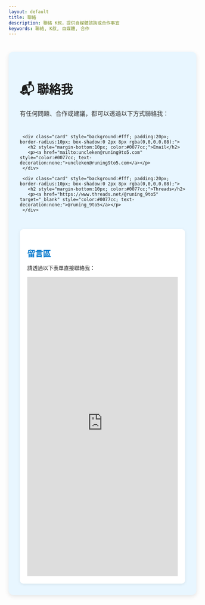 ```yaml
---
layout: default
title: 聯絡
description: 聯絡 K叔，提供自媒體諮詢或合作事宜
keywords: 聯絡, K叔, 自媒體, 合作
---
```

<div class="card-section" style="background:#e8f6ff; padding:30px; border-radius:12px; max-width:800px; margin:40px auto; box-shadow:0 4px 12px rgba(0,0,0,0.1); font-family:-apple-system, BlinkMacSystemFont, 'Segoe UI', sans-serif;">
   
   <h1 style="contact-cards; font-size:2rem; margin-bottom:20px;">📬 聯絡我</h1>
   <p style="contact-cards; font-size:1rem; color:#333; margin-bottom:30px;">
     有任何問題、合作或建議，都可以透過以下方式聯絡我：
   </p>

   <!-- 聯絡方式區塊 -->
   <div class="contact-cards" style="display:flex; flex-direction:column; gap:20px; margin-bottom:30px;">
     
     <div class="card" style="background:#fff; padding:20px; border-radius:10px; box-shadow:0 2px 8px rgba(0,0,0,0.08);">
       <h2 style="margin-bottom:10px; color:#0077cc;">Email</h2>
       <p><a href="mailto:uncleken@runing9to5.com" style="color:#0077cc; text-decoration:none;">uncleken@runing9to5.com</a></p>
     </div>
     
     <div class="card" style="background:#fff; padding:20px; border-radius:10px; box-shadow:0 2px 8px rgba(0,0,0,0.08);">
       <h2 style="margin-bottom:10px; color:#0077cc;">Threads</h2>
       <p><a href="https://www.threads.net/@runing_9to5" target="_blank" style="color:#0077cc; text-decoration:none;">@runing_9to5</a></p>
     </div>

   </div>

   <!-- 留言區 -->
   <div class="form-card" style="background:#fff; padding:20px; border-radius:10px; box-shadow:0 2px 8px rgba(0,0,0,0.08);">
     <h2 style="margin-bottom:10px; color:#0077cc;">留言區</h2>
     <p style="margin-bottom:15px;">請透過以下表單直接聯絡我：</p>
     <iframe src="https://docs.google.com/forms/d/e/1FAIpQLSc0iVlBA4jIj_K3aQ5snUE-LTlmxQE2fDR65q7i80m6XfeNpg/viewform?embedded=true" width="100%" height="800" frameborder="0" marginheight="0" marginwidth="0">載入中…</iframe>
   </div>

</div>
